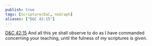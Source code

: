 ```yaml
---
publish: true
tags: [Scripture/DaC, noGraph]
aliases: ["D&C 42:15"]
---
```

[D&C 42:15](https://churchofjesuschrist.org/study/scriptures/dc-testament/dc/42?lang=eng&id=p15#p15) And all this ye shall observe to do as I have commanded concerning your teaching, until the fulness of my scriptures is given.
